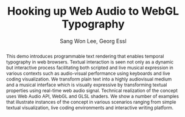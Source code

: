 --- 
  title: "Hooking up Web Audio to WebGL Typography" 
  abstract: "This demo introduces programmable text rendering that enables temporal typography in web browsers. Textual interaction is seen not only as a dynamic but interactive process facilitating both scripted and live musical expression in various contexts such as audio-visual performance using keyboards and live coding visualization. We transform plain text into a highly audiovisual medium and a musical interface which is visually expressive by transforming textual properties using real-time web audio signal. Technical realization of the concept uses Web Audio API, WebGL and GLSL shaders. We show a number of examples that illustrate instances of the concept in various scenarios ranging from simple textual visualization, live coding environments and interactive writing platform." 
  address: "Atlanta, Georgia" 
  author: "Sang Won Lee, Georg Essl" 
  booktitle: "Proceedings of the International Web Audio Conference" 
  editor: "Jason Freeman, Alexander Lerch, Matthew Paradis" 
  month: "Proceedings of the International Web Audio Conference"
  pages: "48109" 
  publisher: "Georgia Tech" 
  series: "WAC '16"
  type: "Demo"  
  year: "2016" 
  id: "2016_EA_68" 
  tags: year2016
  media: https://smartech.gatech.edu/bitstream/handle/1853/54633/lightningtalks-day2_videostream.html?sequence=8&isAllowed=y 
  pdflink: /_data/papers/pdf/2016/2016_68.pdf
  ISSN: 2663-5844
---